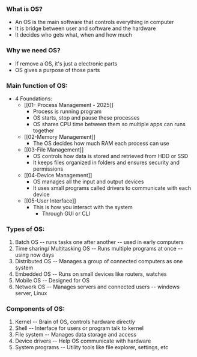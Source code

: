 ### What is OS?

* An OS is the main software that controls everything in computer
* It is  bridge between user and software and the hardware
* It decides who gets what, when and how much

### Why we need OS?

* If remove a OS, it's just a electronic parts
* OS gives a purpose of those parts

### Main function of OS:
* 4 Foundations:
	* [[01- Process Management - 2025]]
		* Process is running program
		* OS starts, stop and pause these processes
		* OS shares CPU time between them so multiple apps can runs together
	*  [[02-Memory Management]]
		* The OS decides how much RAM each process can use
	* [[03-File Management]]
		* OS controls how data is stored and retrieved from HDD or SSD
		* It keeps files organized in folders and ensures security and permissions
	* [[04-Device Management]]
		* OS manages all the input and output devices
		* It uses small programs called drivers to communicate with each device
	* [[05-User Interface]]
		* This is how you interact with the system
			* Through GUI or CLI


### Types of OS:

1. Batch OS -- runs tasks one after another -- used in early computers
2. Time sharing/ Multitasking OS -- Runs multiple programs at once -- using now days
3. Distributed OS -- Manages a group of connected computers as one system
4. Embedded OS -- Runs on small devices like routers, watches
5. Mobile OS -- Designed for OS
6. Network OS -- Manages servers and connected users -- windows server, Linux

### Components of OS: [](https://chatgpt.com/share/68f51121-7a20-800a-896b-8812aa75eb65)

1. Kernel -- Brain of OS, controls hardware directly
2. Shell -- Interface for users or program talk to kernel
3. File system -- Manages data storage and access
4. Device drivers -- Help OS communicate with hardware
5. System programs -- Utility tools like file explorer, settings, etc

